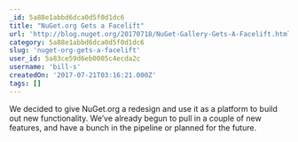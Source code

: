 ```yaml
---
_id: 5a88e1abbd6dca0d5f0d1dc6
title: "NuGet.org Gets a Facelift"
url: 'http://blog.nuget.org/20170718/NuGet-Gallery-Gets-A-Facelift.html'
category: 5a88e1abbd6dca0d5f0d1dc6
slug: 'nuget-org-gets-a-facelift'
user_id: 5a83ce59d6eb0005c4ecda2c
username: 'bill-s'
createdOn: '2017-07-21T03:16:21.000Z'
tags: []
---
```


We decided to give NuGet.org a redesign and use it as a platform to build out new functionality. We’ve already begun to pull in a couple of new features, and have a bunch in the pipeline or planned for the future.
